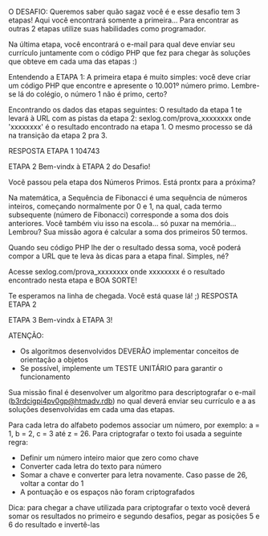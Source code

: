 O DESAFIO:
Queremos saber quão sagaz você é e esse desafio tem 3 etapas! Aqui você encontrará somente a primeira... Para encontrar as outras 2 etapas utilize suas habilidades como programador. 
 
Na última etapa, você encontrará o e-mail para qual deve enviar seu currículo juntamente com o código PHP que fez para chegar às soluções que obteve em cada uma das etapas :)

Entendendo a ETAPA 1:
A primeira etapa é muito simples: você deve criar um código PHP que encontre e apresente o 10.001º número primo. Lembre-se lá do colégio, o número 1 não é primo, certo?
 
Encontrando os dados das etapas seguintes:
O resultado da etapa 1 te levará à URL com as pistas da etapa 2:
sexlog.com/prova_xxxxxxxx onde 'xxxxxxxx' é o resultado encontrado na etapa 1. O mesmo processo se dá na transição da etapa 2 pra 3.

RESPOSTA ETAPA 1
104743




ETAPA 2
Bem-vindx à ETAPA 2 do Desafio!

Você passou pela etapa dos Números Primos. Está prontx para a próxima?

Na matemática, a Sequência de Fibonacci é uma sequência de números inteiros, começando normalmente por 0 e 1, na qual, cada termo subsequente (número de Fibonacci) corresponde a soma dos dois anteriores. Você também viu isso na escola… só puxar na memória… Lembrou? Sua missão agora é calcular a soma dos primeiros 50 termos. 

Quando seu código PHP lhe der o resultado dessa soma, você poderá compor a URL que te leva às dicas para a etapa final. Simples, né?

Acesse sexlog.com/prova_xxxxxxxx onde xxxxxxxx é o resultado encontrado nesta etapa e BOA SORTE!

Te esperamos na linha de chegada. Você está quase lá! ;)
RESPOSTA ETAPA 2



ETAPA 3
Bem-vindx à ETAPA 3!

ATENÇÃO: 
- Os algoritmos desenvolvidos DEVERÃO implementar conceitos de orientação a objetos
- Se possível, implemente um TESTE UNITÁRIO para garantir o funcionamento

Sua missão final é desenvolver um algoritmo para descriptografar o e-mail (b3rdcigpi4pv0gp@htmadv.rdb) no qual deverá enviar seu currículo e a as soluções desenvolvidas em cada uma das etapas. 

Para cada letra do alfabeto podemos associar um número, por exemplo: a = 1, b = 2, c = 3 até z = 26. Para criptografar o texto foi usada a seguinte regra: 

- Definir um número inteiro maior que zero como chave
- Converter cada letra do texto para número
- Somar a chave e converter para letra novamente. Caso passe de 26, voltar a contar do 1
- A pontuação e os espaços não foram criptografados

Dica: para chegar a chave utilizada para criptografar o texto você deverá somar os resultados no primeiro e segundo desafios, pegar as posições 5 e 6 do resultado e invertê-las